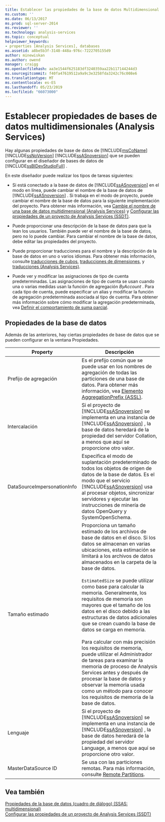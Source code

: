 ```yaml
---
title: Establecer las propiedades de la base de datos Multidimensional (Analysis Services) | Microsoft Docs
ms.custom: ''
ms.date: 06/13/2017
ms.prod: sql-server-2014
ms.reviewer: ''
ms.technology: analysis-services
ms.topic: conceptual
helpviewer_keywords:
- properties [Analysis Services], databases
ms.assetid: a8be5b3f-3148-448a-976c-7222705155d9
author: minewiskan
ms.author: owend
manager: craigg
ms.openlocfilehash: aa3e1544f625183df3240359aa22b117144244d3
ms.sourcegitcommit: f40fa47619512a9a9c3e3258fda3242c76c008e6
ms.translationtype: MT
ms.contentlocale: es-ES
ms.lasthandoff: 05/23/2019
ms.locfileid: "66073000"
---
```

# <a name="set-multidimensional-database-properties-analysis-services"></a>Establecer propiedades de bases de datos multidimensionales (Analysis Services)
  Hay algunas propiedades de base de datos de [!INCLUDE[msCoName](../../includes/msconame-md.md)] [!INCLUDE[ssNoVersion](../../includes/ssnoversion-md.md)] [!INCLUDE[ssASnoversion](../../includes/ssasnoversion-md.md)] que se pueden configurar en el diseñador de bases de datos de [!INCLUDE[ssBIDevStudioFull](../../includes/ssbidevstudiofull-md.md)] .  
  
 En este diseñador puede realizar los tipos de tareas siguientes:  
  
-   Si está conectado a la base de datos de [!INCLUDE[ssASnoversion](../../includes/ssasnoversion-md.md)] en el modo en línea, puede cambiar el nombre de la base de datos de [!INCLUDE[ssASnoversion](../../includes/ssasnoversion-md.md)] . Si trabaja en el modo de proyecto, puede cambiar el nombre de la base de datos para la siguiente implementación del proyecto. Para obtener más información, vea [Cambie el nombre de una base de datos multidimensional &#40;Analysis Services&#41;](rename-a-multidimensional-database-analysis-services.md) y [Configurar las propiedades de un proyecto de Analysis Services &#40;SSDT&#41;](configure-analysis-services-project-properties-ssdt.md).  
  
-   Puede proporcionar una descripción de la base de datos para que la lean los usuarios. También puede ver el nombre de la base de datos, pero no lo puede cambiar. Para cambiar el nombre de la base de datos, debe editar las propiedades del proyecto.  
  
-   Puede proporcionar traducciones para el nombre y la descripción de la base de datos en uno o varios idiomas. Para obtener más información, consulte [traducciones de cubos](../multidimensional-models-olap-logical-cube-objects/cube-translations.md), [traducciones de dimensiones](../multidimensional-models-olap-logical-dimension-objects/dimension-translations.md), y [traducciones &#40;Analysis Services&#41;](../translations-analysis-services.md).  
  
-   Puede ver y modificar las asignaciones de tipo de cuenta predeterminadas. Las asignaciones de tipo de cuenta se usan cuando una o varias medidas usan la función de agregación *ByAccount* . Para cada tipo de cuenta, puede especificar un alias y modificar la función de agregación predeterminada asociada al tipo de cuenta. Para obtener más información sobre cómo modificar la agregación predeterminada, vea [Definir el comportamiento de suma parcial](define-semiadditive-behavior.md).  
  
## <a name="database-properties"></a>Propiedades de la base de datos  
 Además de las anteriores, hay ciertas propiedades de base de datos que se pueden configurar en la ventana Propiedades.  
  
|Property|Descripción|  
|--------------|-----------------|  
|Prefijo de agregación|Es el prefijo común que se puede usar en los nombres de agregación de todas las particiones de una base de datos. Para obtener más información, vea [Elemento AggregationPrefix &#40;ASSL&#41;](https://docs.microsoft.com/bi-reference/assl/properties/aggregationprefix-element-assl).|  
|Intercalación|Si el proyecto de [!INCLUDE[ssASnoversion](../../includes/ssasnoversion-md.md)] se implementa en una instancia de [!INCLUDE[ssASnoversion](../../includes/ssasnoversion-md.md)] , la base de datos heredará de la propiedad del servidor Collation, a menos que aquí se proporcione otro valor.|  
|DataSourceImpersonationInfo|Especifica el modo de suplantación predeterminado de todos los objetos de origen de datos de la base de datos. Es el modo que el servicio [!INCLUDE[ssASnoversion](../../includes/ssasnoversion-md.md)] usa al procesar objetos, sincronizar servidores y ejecutar las instrucciones de minería de datos OpenQuery y SystemOpenSchema.|  
|Tamaño estimado|Proporciona un tamaño estimado de los archivos de base de datos en el disco. Si los datos se almacenan en varias ubicaciones, esta estimación se limitará a los archivos de datos almacenados en la carpeta de la base de datos.<br /><br /> `EstimatedSize` se puede utilizar como base para calcular la memoria. Generalmente, los requisitos de memoria son mayores que el tamaño de los datos en el disco debido a las estructuras de datos adicionales que se crean cuando la base de datos se carga en memoria.<br /><br /> Para calcular con más precisión los requisitos de memoria, puede utilizar el Administrador de tareas para examinar la memoria de proceso de Analysis Services antes y después de procesar la base de datos y observar la memoria usada como un método para conocer los requisitos de memoria de la base de datos.|  
|Lenguaje|Si el proyecto de [!INCLUDE[ssASnoversion](../../includes/ssasnoversion-md.md)] se implementa en una instancia de [!INCLUDE[ssASnoversion](../../includes/ssasnoversion-md.md)] , la base de datos heredará de la propiedad del servidor Language, a menos que aquí se proporcione otro valor.|  
|MasterDataSource ID|Se usa con las particiones remotas. Para más información, consulte [Remote Partitions](../multidimensional-models-olap-logical-cube-objects/partitions-remote-partitions.md).|  
  
## <a name="see-also"></a>Vea también  
 [Propiedades de la base de datos (cuadro de diálogo) &#40;SSAS: multidimensional&#41;](../database-properties-dialog-box-ssas-multidimensional.md)   
 [Configurar las propiedades de un proyecto de Analysis Services &#40;SSDT&#41;](configure-analysis-services-project-properties-ssdt.md)  
  
  
